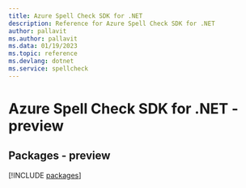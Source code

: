 ```yaml
---
title: Azure Spell Check SDK for .NET
description: Reference for Azure Spell Check SDK for .NET
author: pallavit
ms.author: pallavit
ms.data: 01/19/2023
ms.topic: reference
ms.devlang: dotnet
ms.service: spellcheck
---
```

# Azure Spell Check SDK for .NET - preview
## Packages - preview
[!INCLUDE [packages](spell-check-index.md)]